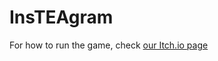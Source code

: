 # InsTEAgram

For how to run the game, check [our Itch.io page](https://notatree07.itch.io/insteagram)
